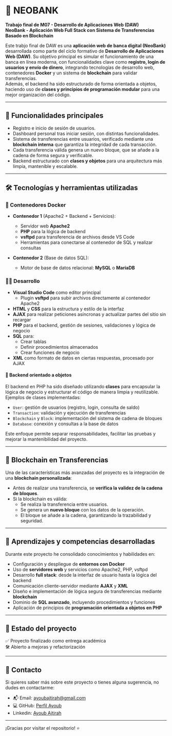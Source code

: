 # 🏦 NEOBANK

**Trabajo final de M07 - Desarrollo de Aplicaciones Web (DAW)**  
**NeoBank - Aplicación Web Full Stack con Sistema de Transferencias Basado en Blockchain**

Este trabjo final de DAW es una **aplicación web de banca digital (NeoBank)** desarrollada como parte del ciclo formativo de **Desarrollo de Aplicaciones Web (DAW)**. Su objetivo principal es simular el funcionamiento de una banca en línea moderna, con funcionalidades clave como **registro, login de usuarios y envío de dinero**, integrando tecnologías de desarrollo web, contenedores **Docker** y un sistema de **blockchain** para validar transferencias.  
Además, el backend ha sido estructurado de forma orientada a objetos, haciendo uso de **clases y principios de programación modular** para una mejor organización del código.

---

## 🚀 Funcionalidades principales

- Registro e inicio de sesión de usuarios.
- Dashboard personal tras iniciar sesión, con distintas funcionalidades.
- Sistema de transferencias entre usuarios, verificado mediante una **blockchain interna** que garantiza la integridad de cada transacción.
- Cada transferencia válida genera un nuevo bloque, que se añade a la cadena de forma segura y verificable.
- Backend estructurado con **clases y objetos** para una arquitectura más limpia, mantenible y escalable.

---

## 🛠️ Tecnologías y herramientas utilizadas

### 🐳 Contenedores Docker

- **Contenedor 1** (Apache2 + Backend + Servicios):
  - Servidor web **Apache2**
  - **PHP** para la lógica de backend
  - **vsftpd** para transferencia de archivos desde VS Code
  - Herramientas para conectarse al contenedor de SQL y realizar consultas

- **Contenedor 2** (Base de datos SQL):
  - Motor de base de datos relacional: **MySQL** o **MariaDB**

### 🧑‍💻 Desarrollo

- **Visual Studio Code** como editor principal
  - Plugin **vsftpd** para subir archivos directamente al contenedor Apache2
- **HTML** y **CSS** para la estructura y estilo de la interfaz
- **AJAX** para realizar peticiones asíncronas y actualizar partes del sitio sin recargar
- **PHP** para el backend, gestión de sesiones, validaciones y lógica de negocio
- **SQL** para:
  - Crear tablas
  - Definir procedimientos almacenados
  - Crear funciones de negocio
- **XML** como formato de datos en ciertas respuestas, procesado por AJAX

#### 🧱 Backend orientado a objetos

El backend en PHP ha sido diseñado utilizando **clases** para encapsular la lógica de negocio y estructurar el código de manera limpia y reutilizable.  
Ejemplos de clases implementadas:

- `User`: gestión de usuarios (registro, login, consulta de saldo)
- `Transaction`: validación y ejecución de transferencias
- `Blockchain` y `Block`: implementación del sistema de cadena de bloques
- `Database`: conexión y consultas a la base de datos

Este enfoque permite separar responsabilidades, facilitar las pruebas y mejorar la mantenibilidad del proyecto.

---

## 🔐 Blockchain en Transferencias

Una de las características más avanzadas del proyecto es la integración de una **blockchain personalizada**:

- Antes de realizar una transferencia, se **verifica la validez de la cadena de bloques**.
- Si la blockchain es válida:
  - Se realiza la transferencia entre usuarios.
  - Se genera un **nuevo bloque** con los datos de la operación.
  - El bloque se añade a la cadena, garantizando la trazabilidad y seguridad.

---

## 🧪 Aprendizajes y competencias desarrolladas

Durante este proyecto he consolidado conocimientos y habilidades en:

- Configuración y despliegue de **entornos con Docker**
- Uso de **servidores web** y servicios como Apache2, PHP, vsftpd
- Desarrollo **full stack**: desde la interfaz de usuario hasta la lógica del backend
- Comunicación cliente-servidor mediante **AJAX** y **XML**
- Diseño e implementación de lógica segura de transferencias mediante **blockchain**
- Dominio de **SQL avanzado**, incluyendo procedimientos y funciones
- Aplicación de principios de **programación orientada a objetos en PHP**

---

## 🔗 Estado del proyecto

✅ Proyecto finalizado como entrega académica  
🛠️ Abierto a mejoras y refactorización

---

## 📧 Contacto

Si quieres saber más sobre este proyecto o tienes alguna sugerencia, no dudes en contactarme:

- 📬 Email: [ayoubajtirah@gmail.com](mailto:ayoubajtirah@gmail.com)
- 💻 GitHub: [Perfil Ayoub](https://github.com/Ayoubdeta)
- Linkedin: [Ayoub Ajtirah](https://www.linkedin.com/in/ayoub-ajtirah-17a199314/)

---

¡Gracias por visitar el repositorio! ⭐
